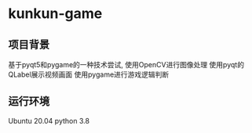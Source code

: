<!--
 * @Author: Huang-Junchen huangjc_mail@163.com
 * @Date: 2023-06-21 13:34:25
 * @LastEditors: Huang-Junchen huangjc_mail@163.com
 * @LastEditTime: 2023-06-21 13:48:54
 * @FilePath: /kunkun-game/README.md
 * @Description: 这是默认设置,请设置`customMade`, 打开koroFileHeader查看配置 进行设置: https://github.com/OBKoro1/koro1FileHeader/wiki/%E9%85%8D%E7%BD%AE
-->
# kunkun-game

## 项目背景
基于pyqt5和pygame的一种技术尝试,
使用OpenCV进行图像处理
使用pyqt的QLabel展示视频画面
使用pygame进行游戏逻辑判断

## 运行环境
Ubuntu 20.04
python 3.8
